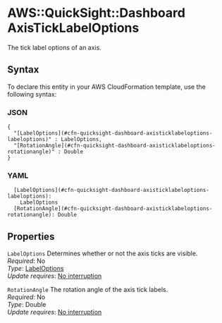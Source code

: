 # AWS::QuickSight::Dashboard AxisTickLabelOptions<a name="aws-properties-quicksight-dashboard-axisticklabeloptions"></a>

The tick label options of an axis\.

## Syntax<a name="aws-properties-quicksight-dashboard-axisticklabeloptions-syntax"></a>

To declare this entity in your AWS CloudFormation template, use the following syntax:

### JSON<a name="aws-properties-quicksight-dashboard-axisticklabeloptions-syntax.json"></a>

```
{
  "[LabelOptions](#cfn-quicksight-dashboard-axisticklabeloptions-labeloptions)" : LabelOptions,
  "[RotationAngle](#cfn-quicksight-dashboard-axisticklabeloptions-rotationangle)" : Double
}
```

### YAML<a name="aws-properties-quicksight-dashboard-axisticklabeloptions-syntax.yaml"></a>

```
  [LabelOptions](#cfn-quicksight-dashboard-axisticklabeloptions-labeloptions):
    LabelOptions
  [RotationAngle](#cfn-quicksight-dashboard-axisticklabeloptions-rotationangle): Double
```

## Properties<a name="aws-properties-quicksight-dashboard-axisticklabeloptions-properties"></a>

`LabelOptions` <a name="cfn-quicksight-dashboard-axisticklabeloptions-labeloptions"></a>
Determines whether or not the axis ticks are visible\.  
_Required_: No  
_Type_: [LabelOptions](aws-properties-quicksight-dashboard-labeloptions.md)  
_Update requires_: [No interruption](https://docs.aws.amazon.com/AWSCloudFormation/latest/UserGuide/using-cfn-updating-stacks-update-behaviors.html#update-no-interrupt)

`RotationAngle` <a name="cfn-quicksight-dashboard-axisticklabeloptions-rotationangle"></a>
The rotation angle of the axis tick labels\.  
_Required_: No  
_Type_: Double  
_Update requires_: [No interruption](https://docs.aws.amazon.com/AWSCloudFormation/latest/UserGuide/using-cfn-updating-stacks-update-behaviors.html#update-no-interrupt)
